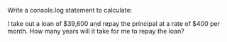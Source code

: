 Write a console.log statement to calculate:

I take out a loan of $39,600 and repay the principal at a rate of $400 per month. How many years will it take for me to repay the loan?
